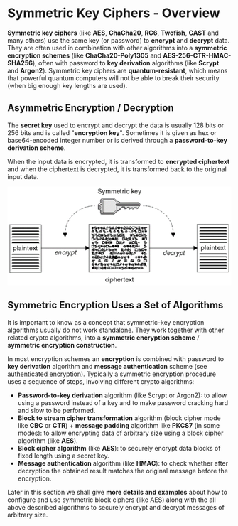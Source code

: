 # Symmetric Key Ciphers - Overview

**Symmetric key ciphers** \(like **AES**, **ChaCha20**,  **RC6**, **Twofish**, **CAST** and many others\) use the same key \(or password\) to **encrypt** and **decrypt** data. They are often used in combination with other algorithms into a **symmetric encryption schemes** \(like **ChaCha20-Poly1305** and **AES-256-CTR-HMAC-SHA256**\), often with password to **key derivation** algorithms \(like **Scrypt** and **Argon2**\). Symmetric key ciphers are **quantum-resistant**, which means that powerful quantum computers will not be able to break their security \(when big enough key lengths are used\).

## Asymmetric Encryption / Decryption

The **secret key** used to encrypt and decrypt the data is usually 128 bits or 256 bits and is called "**encryption key**". Sometimes it is given as hex or base64-encoded integer number or is derived through a **password-to-key derivation scheme**.

When the input data is encrypted, it is transformed to **encrypted ciphertext** and when the ciphertext is decrypted, it is transformed back to the original input data.

![](/assets/symmetric-key-encryption-decryption.gif)

## Symmetric Encryption Uses a Set of Algorithms

It is important to know as a concept that symmetric-key encryption algorithms usually do not work standalone. They work together with other related crypto algorithms, into a **symmetric encryption scheme** / **symmetric encryption construction**.

In most encryption schemes an **encryption** is combined with password to **key derivation** algorithm and **message authentication** scheme \(see [authenticated encryption](https://en.wikipedia.org/wiki/Authenticated_encryption)\). Typically a symmetric encryption procedure uses a sequence of steps, involving different crypto algorithms:

* **Password-to-key derivation** algorithm \(like Scrypt or Argon2\): to allow using a password instead of a key and to make password cracking hard and slow to be performed.
* **Block to stream cipher transformation** algorithm \(block cipher mode like **CBC** or **CTR**\) + **message padding** algorithm like **PKCS7** \(in some modes\): to allow encrypting data of arbitrary size using a block cipher algorithm \(like **AES**\).
* **Block cipher algorithm** \(like **AES**\): to securely encrypt data blocks of fixed length using a secret key.
* **Message authentication** algorithm \(like **HMAC**\): to check whether after decryption the obtained result matches the original message before the encryption.

Later in this section we shall give **more details and examples** about how to configure and use symmetric block ciphers \(like AES\) along with the all above described algorithms to securely encrypt and decrypt messages of arbitrary size.

